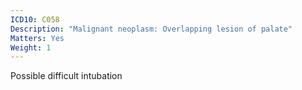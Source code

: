 ```yaml
---
ICD10: C058
Description: "Malignant neoplasm: Overlapping lesion of palate"
Matters: Yes
Weight: 1
---
```

Possible difficult intubation
